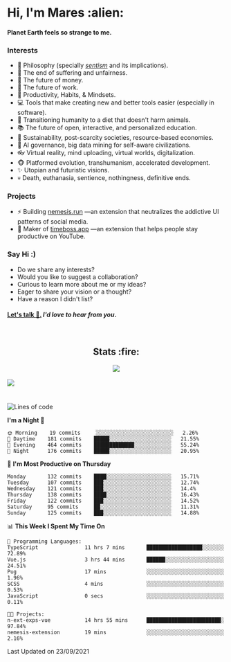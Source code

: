 <h1>Hi, I'm Mares :alien:</h1>

#### Planet Earth feels so strange to me.

### **Interests**

- 🌊 Philosophy (specially [_sentism_][sentismmedium] and its implications).
- 🎯 The end of suffering and unfairness.
- 💸 The future of money.
- 💼 The future of work.
- 🧠 Productivity, Habits, & Mindsets.
- 💻 Tools that make creating new and better tools easier (especially in software).
- 🥗 Transitioning humanity to a diet that doesn't harm animals.
- 📚 The future of open, interactive, and personalized education.
- 🌱 Sustainability, post-scarcity societies, resource-based economies.
- 🤖 AI governance, big data mining for self-aware civilizations.
- 👓 Virtual reality, mind uploading, virtual worlds, digitalization.
- 🐵 Platformed evolution, transhumanism, accelerated development.
- ✨ Utopian and futuristic visions.
- 💀 Death, euthanasia, sentience, nothingness, definitive ends.


### **Projects**

- ⚡ Building [nemesis.run](https://nemesis.run) —an extension that neutralizes the addictive UI patterns of social media.
- 💎 Maker of [timeboss.app](https://timeboss.app) —an extension that helps people stay productive on YouTube.


### **Say Hi :)**

- Do we share any interests?
- Would you like to suggest a collaboration?
- Curious to learn more about me or my ideas?
- Eager to share your vision or a thought?
- Have a reason I didn't list?

#### [Let's talk :wave:.](mailto:mareszhar@gmail.com) _I'd love to hear from you_.

[sentismmedium]: https://medium.com/@mareszhar/born-a-prisoner-a-reflection-about-life-its-struggles-and-a-plan-to-escape-d8566ce9b026

<br>

<h2 align="center">Stats :fire:</h2>

<div align="center">
  <img src="https://github-readme-streak-stats.herokuapp.com?user=mareszhar&theme=black-ice&hide_border=true&stroke=FFFFFF15&ring=DF8FFE&fire=DF8FFE&currStreakLabel=DF8FFE&background=1A232A&currStreakNum=86FFAB">
</div>

<!-- Add or remove this: &dates=B1AAB3FF at the end of the streak stats URL if they get bugged and aren't updating -->

<br>

<img src="https://activity-graph.herokuapp.com/graph?username=mareszhar&theme=nord&bg_color=00000000&color=979797&line=DF8FFE&point=00000000&area=true&hide_border=true">

<br>

<h1></h1>

<!--START_SECTION:waka-->
![Lines of code](https://img.shields.io/badge/From%20Hello%20World%20I%27ve%20Written-118877%20lines%20of%20code-blue)

**I'm a Night 🦉** 

```text
🌞 Morning    19 commits     ░░░░░░░░░░░░░░░░░░░░░░░░░   2.26% 
🌆 Daytime    181 commits    █████░░░░░░░░░░░░░░░░░░░░   21.55% 
🌃 Evening    464 commits    █████████████░░░░░░░░░░░░   55.24% 
🌙 Night      176 commits    █████░░░░░░░░░░░░░░░░░░░░   20.95%

```
📅 **I'm Most Productive on Thursday** 

```text
Monday       132 commits    ████░░░░░░░░░░░░░░░░░░░░░   15.71% 
Tuesday      107 commits    ███░░░░░░░░░░░░░░░░░░░░░░   12.74% 
Wednesday    121 commits    ███░░░░░░░░░░░░░░░░░░░░░░   14.4% 
Thursday     138 commits    ████░░░░░░░░░░░░░░░░░░░░░   16.43% 
Friday       122 commits    ███░░░░░░░░░░░░░░░░░░░░░░   14.52% 
Saturday     95 commits     ██░░░░░░░░░░░░░░░░░░░░░░░   11.31% 
Sunday       125 commits    ███░░░░░░░░░░░░░░░░░░░░░░   14.88%

```


📊 **This Week I Spent My Time On** 

```text
💬 Programming Languages: 
TypeScript               11 hrs 7 mins       ██████████████████░░░░░░░   72.89% 
Vue.js                   3 hrs 44 mins       ██████░░░░░░░░░░░░░░░░░░░   24.51% 
Pug                      17 mins             ░░░░░░░░░░░░░░░░░░░░░░░░░   1.96% 
SCSS                     4 mins              ░░░░░░░░░░░░░░░░░░░░░░░░░   0.53% 
JavaScript               0 secs              ░░░░░░░░░░░░░░░░░░░░░░░░░   0.11%

🐱‍💻 Projects: 
n-ext-exps-vue           14 hrs 55 mins      ████████████████████████░   97.84% 
nemesis-extension        19 mins             ░░░░░░░░░░░░░░░░░░░░░░░░░   2.16%

```


 Last Updated on 23/09/2021
<!--END_SECTION:waka-->

